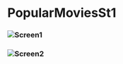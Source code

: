 # PopularMoviesSt1

### ![Screen1](https://udacity-reviews-uploads.s3.us-west-2.amazonaws.com/_attachments/6093/1554934794/m.gif)
### ![Screen2](https://udacity-reviews-uploads.s3.us-west-2.amazonaws.com/_attachments/6093/1554934789/d.gif)
